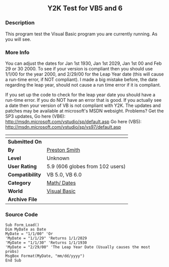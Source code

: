 ﻿<div align="center">

## Y2K Test for VB5 and 6


</div>

### Description

This program test the Visual Basic program you are currently running. As you will see.
 
### More Info
 
You can adjust the dates for Jan 1st 1930, Jan 1st 2029, Jan 1st 00 and Feb 29 or 30 2000. To see if your version is compliant then you should use 1/1/00 for the year 2000, and 2/29/00 for the Leap Year date (this will cause a run-time error, if NOT compliant). I made a big mistake before, the date regarding the leap year, should not cause a run time error if it is compliant.

If you set up the code to check for the leap year date you should have a run-time error. If you do NOT have an error that is good. If you actually see a date then your version of VB is not compliant with Y2K. The updates and patches may be available at microsoft's MSDN websight. Problems? Get the SP3 updates, Go here (VB6): http://msdn.microsoft.com/vstudio/sp/default.asp Go here (VB5): http://msdn.microsoft.com/vstudio/sp/vs97/default.asp


<span>             |<span>
---                |---
**Submitted On**   |
**By**             |[Preston Smith](https://github.com/Planet-Source-Code/PSCIndex/blob/master/ByAuthor/preston-smith.md)
**Level**          |Unknown
**User Rating**    |5.9 (606 globes from 102 users)
**Compatibility**  |VB 5\.0, VB 6\.0
**Category**       |[Math/ Dates](https://github.com/Planet-Source-Code/PSCIndex/blob/master/ByCategory/math-dates__1-37.md)
**World**          |[Visual Basic](https://github.com/Planet-Source-Code/PSCIndex/blob/master/ByWorld/visual-basic.md)
**Archive File**   |[](https://github.com/Planet-Source-Code/preston-smith-y2k-test-for-vb5-and-6__1-1776/archive/master.zip)





### Source Code

```
Sub Form_Load()
Dim MyDate as Date
MyDate = "1/1/00" 'Or
'MyDate = "1/1/29" 'Returns 1/1/2029
'MyDate = "1/1/30" 'Returns 1/1/1930
'MyDate = "2/29/00" 'The Leap Year Date (Usually causes the most probs)
MsgBox Format(MyDate, "mm/dd/yyyy")
End Sub
```

